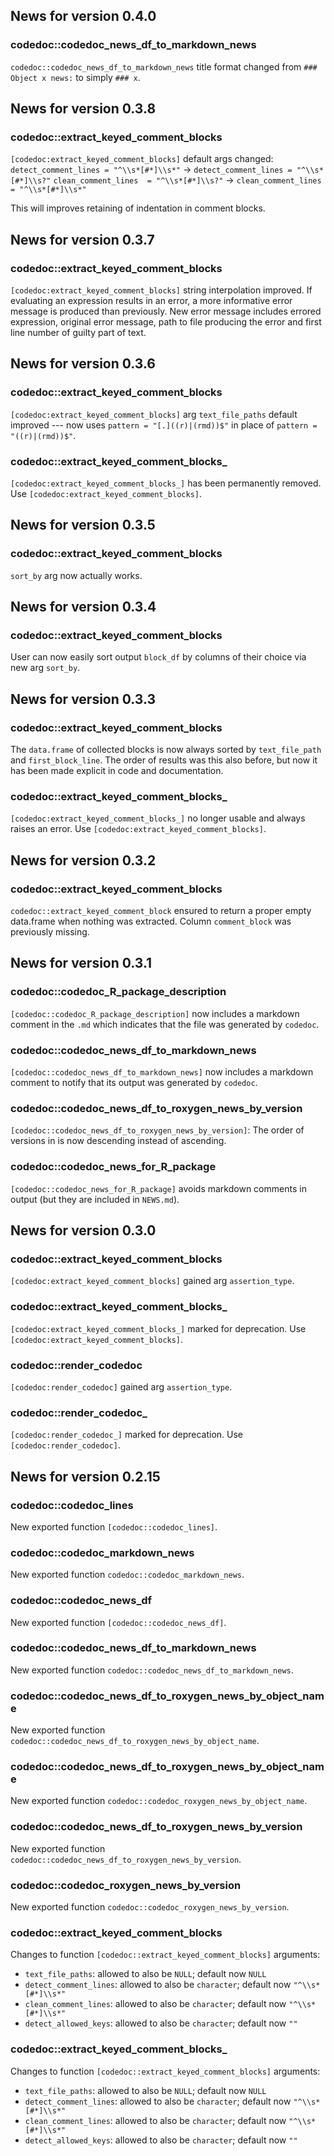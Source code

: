 <!-- generated by R package codedoc; do not modify! -->

## News for version 0.4.0

### codedoc::codedoc_news_df_to_markdown_news

`codedoc::codedoc_news_df_to_markdown_news` title format changed from
`### Object x news:` to simply `### x`.


## News for version 0.3.8

### codedoc::extract_keyed_comment_blocks

`[codedoc:extract_keyed_comment_blocks]` default args changed:
`detect_comment_lines = "^\\s*[#*]\\s*"`
-> `detect_comment_lines = "^\\s*[#*]\\s?"`
`clean_comment_lines  = "^\\s*[#*]\\s?"`
-> `clean_comment_lines  = "^\\s*[#*]\\s*"`

This will improves retaining of indentation in comment blocks.


## News for version 0.3.7

### codedoc::extract_keyed_comment_blocks

`[codedoc:extract_keyed_comment_blocks]` string interpolation improved.
If evaluating an expression results in an error, a more informative
error message is produced than previously. New error message includes
errored expression, original error message,
path to file producing the error and first line number of guilty
part of text.


## News for version 0.3.6

### codedoc::extract_keyed_comment_blocks

`[codedoc:extract_keyed_comment_blocks]` arg `text_file_paths` default
improved --- now uses `pattern = "[.]((r)|(rmd))$"` in place of
`pattern = "((r)|(rmd))$"`.

### codedoc::extract_keyed_comment_blocks_

`[codedoc:extract_keyed_comment_blocks_]` has been permanently removed.
Use `[codedoc:extract_keyed_comment_blocks]`.


## News for version 0.3.5

### codedoc::extract_keyed_comment_blocks

`sort_by` arg now actually works.


## News for version 0.3.4

### codedoc::extract_keyed_comment_blocks

User can now easily sort output `block_df` by columns of their choice via
new arg `sort_by`.


## News for version 0.3.3

### codedoc::extract_keyed_comment_blocks

The `data.frame` of collected blocks is now always sorted by
`text_file_path` and `first_block_line`. The order of results was this
also before, but now it has been made explicit in code and documentation.

### codedoc::extract_keyed_comment_blocks_

`[codedoc:extract_keyed_comment_blocks_]` no longer usable and always
raises an error. Use `[codedoc:extract_keyed_comment_blocks]`.


## News for version 0.3.2

### codedoc::extract_keyed_comment_blocks

`codedoc::extract_keyed_comment_block` ensured to return a proper empty
data.frame when nothing was extracted. Column `comment_block` was
previously missing.


## News for version 0.3.1

### codedoc::codedoc_R_package_description

`[codedoc::codedoc_R_package_description]` now includes a markdown
comment in the `.md` which indicates that the file was generated
by `codedoc`.

### codedoc::codedoc_news_df_to_markdown_news

`[codedoc::codedoc_news_df_to_markdown_news]` now includes a markdown
comment to notify that its output was generated by `codedoc`.

### codedoc::codedoc_news_df_to_roxygen_news_by_version

`[codedoc::codedoc_news_df_to_roxygen_news_by_version]`:
The order of versions in is now descending instead of ascending.

### codedoc::codedoc_news_for_R_package

`[codedoc::codedoc_news_for_R_package]` avoids markdown comments in
output (but they are included in `NEWS.md`).


## News for version 0.3.0

### codedoc::extract_keyed_comment_blocks

`[codedoc:extract_keyed_comment_blocks]` gained arg `assertion_type`.

### codedoc::extract_keyed_comment_blocks_

`[codedoc:extract_keyed_comment_blocks_]` marked for deprecation.
Use `[codedoc:extract_keyed_comment_blocks]`.

### codedoc::render_codedoc

`[codedoc:render_codedoc]` gained arg `assertion_type`.

### codedoc::render_codedoc_

`[codedoc:render_codedoc_]` marked for deprecation.
Use `[codedoc:render_codedoc]`.


## News for version 0.2.15

### codedoc::codedoc_lines

New exported function `[codedoc::codedoc_lines]`.

### codedoc::codedoc_markdown_news


New exported function `codedoc::codedoc_markdown_news`.


### codedoc::codedoc_news_df

New exported function `[codedoc::codedoc_news_df]`.

### codedoc::codedoc_news_df_to_markdown_news


New exported function `codedoc::codedoc_news_df_to_markdown_news`.


### codedoc::codedoc_news_df_to_roxygen_news_by_object_name


New exported function `codedoc::codedoc_news_df_to_roxygen_news_by_object_name`.


### codedoc::codedoc_news_df_to_roxygen_news_by_object_name


New exported function `codedoc::codedoc_roxygen_news_by_object_name`.


### codedoc::codedoc_news_df_to_roxygen_news_by_version


New exported function `codedoc::codedoc_news_df_to_roxygen_news_by_version`.


### codedoc::codedoc_roxygen_news_by_version


New exported function `codedoc::codedoc_roxygen_news_by_version`.


### codedoc::extract_keyed_comment_blocks

Changes to function `[codedoc::extract_keyed_comment_blocks]` arguments:

- `text_file_paths`: allowed to also be `NULL`; default now `NULL`
- `detect_comment_lines`: allowed to also be `character`; default now
  `"^\\s*[#*]\\s*"`
- `clean_comment_lines`: allowed to also be `character`; default now
  `"^\\s*[#*]\\s*"`
- `detect_allowed_keys`: allowed to also be `character`; default now
  `""`


### codedoc::extract_keyed_comment_blocks_

Changes to function `[codedoc::extract_keyed_comment_blocks]` arguments:

- `text_file_paths`: allowed to also be `NULL`; default now `NULL`
- `detect_comment_lines`: allowed to also be `character`; default now
  `"^\\s*[#*]\\s*"`
- `clean_comment_lines`: allowed to also be `character`; default now
  `"^\\s*[#*]\\s*"`
- `detect_allowed_keys`: allowed to also be `character`; default now
  `""`



